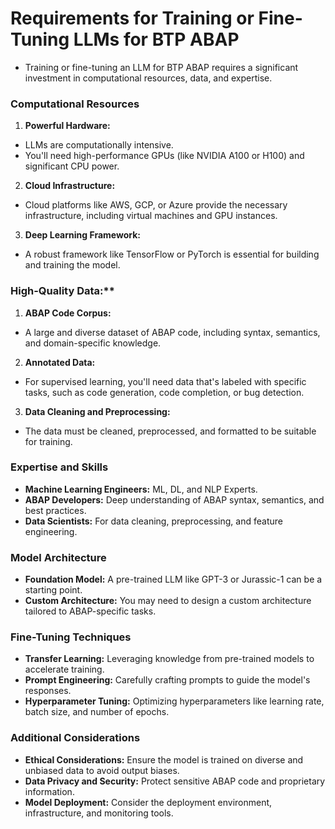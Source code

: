 # Requirements for Training or Fine-Tuning LLMs for BTP ABAP
- Training or fine-tuning an LLM for BTP ABAP requires a significant investment in computational resources, data, and expertise.

### Computational Resources
1. **Powerful Hardware:** 
- LLMs are computationally intensive.
- You'll need high-performance GPUs (like NVIDIA A100 or H100) and significant CPU power.

2. **Cloud Infrastructure:** 
- Cloud platforms like AWS, GCP, or Azure provide the necessary infrastructure, including virtual machines and GPU instances.

3. **Deep Learning Framework:** 
- A robust framework like TensorFlow or PyTorch is essential for building and training the model.

### High-Quality Data:**
1. **ABAP Code Corpus:** 
- A large and diverse dataset of ABAP code, including syntax, semantics, and domain-specific knowledge.

2. **Annotated Data:** 
- For supervised learning, you'll need data that's labeled with specific tasks, such as code generation, code completion, or bug detection.

3. **Data Cleaning and Preprocessing:** 
- The data must be cleaned, preprocessed, and formatted to be suitable for training.

### Expertise and Skills
- **Machine Learning Engineers:** ML, DL, and NLP Experts.
- **ABAP Developers:** Deep understanding of ABAP syntax, semantics, and best practices.
- **Data Scientists:** For data cleaning, preprocessing, and feature engineering.

### Model Architecture
- **Foundation Model:** A pre-trained LLM like GPT-3 or Jurassic-1 can be a starting point.
- **Custom Architecture:** You may need to design a custom architecture tailored to ABAP-specific tasks.

### Fine-Tuning Techniques
- **Transfer Learning:** Leveraging knowledge from pre-trained models to accelerate training.
- **Prompt Engineering:** Carefully crafting prompts to guide the model's responses.
- **Hyperparameter Tuning:** Optimizing hyperparameters like learning rate, batch size, and number of epochs.

### Additional Considerations
- **Ethical Considerations:** Ensure the model is trained on diverse and unbiased data to avoid output biases.
- **Data Privacy and Security:** Protect sensitive ABAP code and proprietary information.
- **Model Deployment:** Consider the deployment environment, infrastructure, and monitoring tools.
